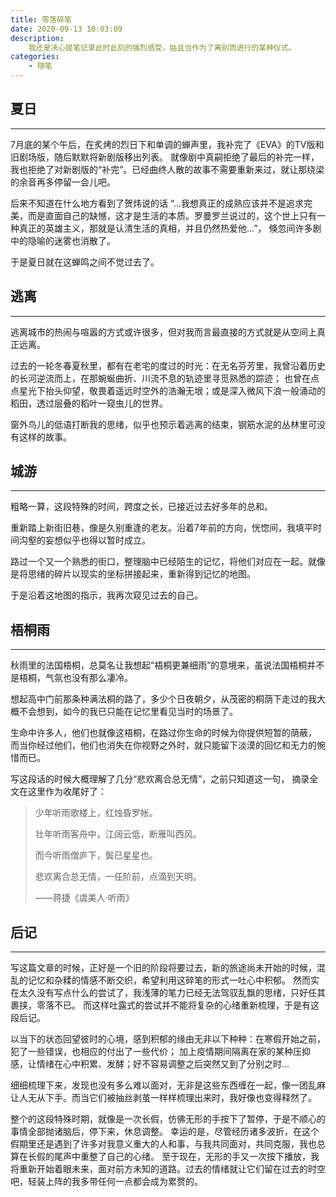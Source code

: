 ```yaml
---
title: 零落碎笔
date: 2020-09-13 10:03:09
description:
    我还是决心提笔记录此时此刻的强烈感受，姑且当作为了离别而进行的某种仪式。
categories:
    - 随笔
---
```


## 夏日

---

7月底的某个午后，在炙烤的烈日下和单调的蝉声里，我补完了《EVA》的TV版和旧剧场版，随后默默将新剧版移出列表。
就像剧中真嗣拒绝了最后的补完一样，我也拒绝了对新剧版的“补完”。已经曲终人散的故事不需要重新来过，就让那绕梁的余音再多停留一会儿吧。

后来不知道在什么地方看到了贺炜说的话
“...我想真正的成熟应该并不是追求完美，而是直面自己的缺憾，这才是生活的本质。罗曼罗兰说过的，这个世上只有一种真正的英雄主义，那就是认清生活的真相，并且仍然热爱他...”，
倏忽间许多剧中的隐喻的迷雾也消散了。

于是夏日就在这蝉鸣之间不觉过去了。

## 逃离

---

逃离城市的热闹与喧嚣的方式或许很多，但对我而言最直接的方式就是从空间上真正远离。

过去的一轮冬春夏秋里，都有在老宅的度过的时光：在无名芬芳里，我曾沿着历史的长河逆流而上，在那蜿蜒曲折、川流不息的轨迹里寻觅熟悉的踪迹；
也曾在点点星光下抬头仰望，敬畏着遥远时空外的浩瀚无垠；或是深入微风下浪一般涌动的稻田，透过层叠的稻叶一窥虫儿的世界。

窗外鸟儿的低语打断我的思绪，似乎也预示着逃离的结束，钢筋水泥的丛林里可没有这样的故事。

## 城游

---

粗略一算，这段特殊的时间，跨度之长，已接近过去好多年的总和。

重新踏上新街旧巷，像是久别重逢的老友。沿着7年前的方向，恍惚间，我填平时间沟壑的妄想似乎也得以暂时成立。

路过一个又一个熟悉的街口，整理脑中已经陌生的记忆，将他们对应在一起。就像是将思绪的碎片以现实的坐标拼接起来，重新得到记忆的地图。

于是沿着这地图的指示，我再次窥见过去的自己。


## 梧桐雨

---

秋雨里的法国梧桐，总莫名让我想起“梧桐更兼细雨”的意境来，虽说法国梧桐并不是梧桐，气氛也没有那么凄冷。

想起高中门前那条种满法桐的路了，多少个日夜朝夕，从茂密的桐荫下走过的我大概不会想到，如今的我已只能在记忆里看见当时的场景了。

生命中许多人，他们也就像这梧桐，在路过你生命的时候为你提供短暂的荫蔽，
而当你经过他们，他们也消失在你视野之外时，就只能留下淡漠的回忆和无力的惋惜而已。

写这段话的时候大概理解了几分“悲欢离合总无情”，之前只知道这一句，
摘录全文在这里作为收尾好了：

> 少年听雨歌楼上，红烛昏罗帐。
>
> 壮年听雨客舟中，江阔云低，断雁叫西风。
>
> 而今听雨僧庐下，鬓已星星也。
>
> 悲欢离合总无情，一任阶前，点滴到天明。
> 
> ——蒋捷《虞美人·听雨》

## 后记

---

写这篇文章的时候，正好是一个旧的阶段将要过去，新的旅途尚未开始的时候，混乱的记忆和杂糅的情感不断交织，希望利用这碎笔的形式一吐心中积郁。
然而实在太久没有写点什么的尝试了，我浅薄的笔力已经无法驾驭乱飘的思绪，只好任其裹挟，零落不已。
而这样吐露式的尝试并不能将复杂的心绪重新梳理，于是有这段后记。

以当下的状态回望彼时的心境，感到积郁的缘由无非以下种种：在寒假开始之前，犯了一些错误，也相应的付出了一些代价；
加上疫情期间隔离在家的某种压抑感，让情绪在心中积累、发酵；好不容易调整之后突然又到了分别之时...

细细梳理下来，发现也没有多么难以面对，无非是这些东西缠在一起，像一团乱麻让人无从下手。而当它们被抽丝剥茧一样样梳理出来时，我好像也变得释然了。

整个的这段特殊时期，就像是一次长假，仿佛无形的手按下了暂停，于是不顺心的事情全部抛诸脑后，停下来，休息调整。
幸运的是，尽管经历诸多波折，在这个假期里还是遇到了许多对我意义重大的人和事，与我共同面对，共同克服，我也总算在长假的尾声中重整了自己的心绪。
至于现在，无形的手又一次按下播放，我将重新开始着眼未来，面对前方未知的道路。过去的情绪就让它们留在过去的时空吧，轻装上阵的我多带任何一点都会成为累赘的。
